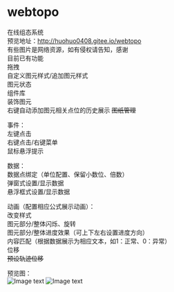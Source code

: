 # webtopo
在线组态系统<br>
预览地址：http://huohuo0408.gitee.io/webtopo<br>
有些图片是网络资源，如有侵权请告知，感谢<br>
目前已有功能<br>
拖拽<br>
自定义图元样式/追加图元样式<br>
图元状态<br>
组件库<br>
装饰图元<br>
右键自动添加图元相关点位的历史展示
~~图纸管理~~<br>

事件：<br>
左键点击<br>
右键点击/右键菜单<br>
鼠标悬浮提示<br>

数据：<br>
数据点绑定（单位配置、保留小数位、倍数）<br>
弹窗式设置/显示数据<br>
悬浮框式设置/显示数据<br>

动画（配置相应公式展示动画）：<br>
改变样式<br>
图元部分/整体闪烁、旋转<br>
图元部分/整体进度效果（可上下左右设置进度方向）<br>
内容匹配（根据数据展示为相应文本，如1：正常、0：异常）<br>
位移<br>
~~预设轨迹位移~~<br>

预览图：<br>
![Image text](https://github.com/bighhhh/webtopo/blob/694932ad20b3fd0b2647d1ef7039d63486849121/model.gif)
![Image text](https://github.com/bighhhh/webtopo/blob/main/model2.gif)

